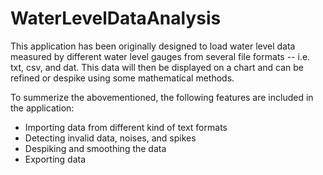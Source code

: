 # WaterLevelDataAnalysis
This application has been originally designed to load water level data measured by different water level gauges
from several file formats -- i.e. txt, csv, and dat. This data will then be displayed on a chart and can be refined
or despike using some mathematical methods.

To summerize the abovementioned, the following features are included in the application:
- Importing data from different kind of text formats 
- Detecting invalid data, noises, and spikes
- Despiking and smoothing the data
- Exporting data
